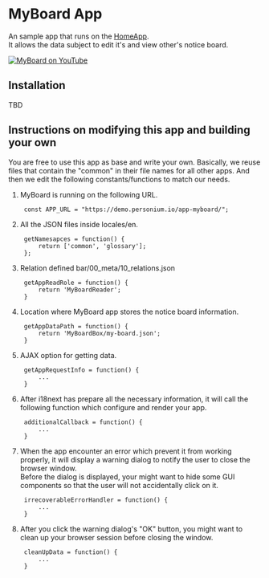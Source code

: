 # MyBoard App  
An sample app that runs on the [HomeApp](http://personium.io/demo/home-app/).  
It allows the data subject to edit it's and view other's notice board.  

[![MyBoard on YouTube](https://i.ytimg.com/vi/X_djQih94tU/1.jpg)](https://youtu.be/X_djQih94tU)  

## Installation  
TBD  

## Instructions on modifying this app and building your own  
You are free to use this app as base and write your own.  Basically, we reuse files that contain the "common" in their file names for all other apps. And then we edit the following constants/functions to match our needs.  

1. MyBoard is running on the following URL.  

		const APP_URL = "https://demo.personium.io/app-myboard/";

1. All the JSON files inside locales/en.  

		getNamesapces = function() {
		    return ['common', 'glossary'];
		};

1. Relation defined bar/00_meta/10_relations.json  

		getAppReadRole = function() {
		    return 'MyBoardReader';
		}

1. Location where MyBoard app stores the notice board information.  

		getAppDataPath = function() {
		    return 'MyBoardBox/my-board.json';
		}

1. AJAX option for getting data.  

		getAppRequestInfo = function() {
		    ...
		}

1. After i18next has prepare all the necessary information, it will call the following function which configure and render your app.  

		additionalCallback = function() {
			...
		}

1. When the app encounter an error which prevent it from working properly, it will display a warning dialog to notify the user to close the browser window.  
Before the dialog is displayed, your might want to hide some GUI components so that the user will not accidentally click on it.   

		irrecoverableErrorHandler = function() {
			...
		}

1. After you click the warning dialog's "OK" button, you might want to clean up your browser session before closing the window.  

		cleanUpData = function() {
			...
		}
